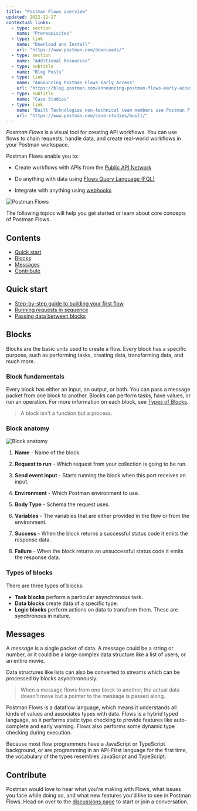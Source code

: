 ```yaml
---
title: "Postman Flows overview"
updated: 2022-11-17
contextual_links:
  - type: section
    name: "Prerequisites"
  - type: link
    name: "Download and Install"
    url: "https://www.postman.com/downloads/"
  - type: section
    name: "Additional Resources"
  - type: subtitle
    name: "Blog Posts"
  - type: link
    name: "Announcing Postman Flows Early Access"
    url: "https://blog.postman.com/announcing-postman-flows-early-access/"
  - type: subtitle
    name: "Case Studies"
  - type: link
    name: "Built Technologies non-technical team members use Postman Flows"
    url: "https://www.postman.com/case-studies/built/"
---
```


_Postman Flows_ is a visual tool for creating API workflows. You can use flows to chain requests, handle data, and create real-world workflows in your Postman workspace.

Postman Flows enable you to:

* Create workflows with APIs from the [Public API Network](https://www.postman.com/explore)

* Do anything with data using [Flows Query Language (FQL)](/docs/postman-flows/flows-query-language/introduction-to-fql/)

* Integrate with anything using [webhooks](/docs/postman-flows/tutorials/webhooks/)

![Postman Flows](https://assets.postman.com/postman-docs/v10/flow-watch-it-run-v10.gif)

The following topics will help you get started or learn about core concepts of Postman Flows.

## Contents

* [Quick start](#quick-start)
* [Blocks](#blocks)
* [Messages](#messages)
* [Contribute](#contribute)

## Quick start

* [Step-by-step guide to building your first flow](/docs/postman-flows/tutorials/building-your-first-flow/)
* [Running requests in sequence](/docs/postman-flows/tutorials/running-requests-in-sequence/)
* [Passing data between blocks](/docs/postman-flows/tutorials/passing-data-between-blocks/)

## Blocks

Blocks are the basic units used to create a flow. Every block has a specific purpose, such as performing tasks, creating data, transforming data, and much more.

### Block fundamentals

Every block has either an input, an output, or both. You can pass a message packet from one block to another. Blocks can perform tasks, have values, or run an operation. For more information on each block, see [Types of Blocks](#types-of-blocks).

> A block isn't a function but a process.

### Block anatomy

![Block anatomy](https://assets.postman.com/postman-labs-docs/block/updated-block-anatomy.png)

1. **Name** - Name of the block.

2. **Request to run** - Which request from your collection is going to be run.

3. **Send event input** - Starts running the block when this port receives an input.

4. **Environment** - Which Postman environment to use.

5. **Body Type** - Schema the request uses.

6. **Variables** - The variables that are either provided in the flow or from the environment.

7. **Success** - When the block returns a successful status code it emits the response data.

8. **Failure** - When the block returns an unsuccessful status code it emits the response data.

### Types of blocks

There are three types of blocks:

* **Task blocks** perform a particular asynchronous task.
* **Data blocks** create data of a specific type.
* **Logic blocks** perform actions on data to transform them. These are synchronous in nature.

## Messages

A _message_ is a single packet of data. A message could be a string or number, or it could be a large complex data structure like a list of users, or an entire movie.

Data structures like lists can also be converted to streams which can be processed by blocks asynchronously.

> When a message flows from one block to another, the actual data doesn't move but a pointer to the message is passed along.

<!-- vale Postman.Spelling = NO -->
<!-- vale Postman.Weasel = NO -->
Postman Flows is a dataflow language, which means it understands all kinds of values and associates types with data. Flows is a hybrid typed language, so it performs static type checking to provide features like auto-complete and early warning. Flows also performs some dynamic type checking during execution.
<!-- vale Postman.Weasel = YES -->
<!-- vale Postman.Spelling = YES -->

Because most flow programmers have a JavaScript or TypeScript background, or are programming in an API-First language for the first time, the vocabulary of the types resembles JavaScript and TypeScript.

## Contribute

Postman would love to hear what you're making with Flows, what issues you face while doing so, and what new features you'd like to see in Postman Flows. Head on over to the [discussions page](https://github.com/postmanlabs/postman-flows/discussions) to start or join a conversation.
